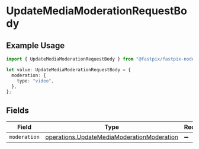 # UpdateMediaModerationRequestBody

## Example Usage

```typescript
import { UpdateMediaModerationRequestBody } from "@fastpix/fastpix-node/models/operations";

let value: UpdateMediaModerationRequestBody = {
  moderation: {
    type: "video",
  },
};
```

## Fields

| Field                                                                                                    | Type                                                                                                     | Required                                                                                                 | Description                                                                                              |
| -------------------------------------------------------------------------------------------------------- | -------------------------------------------------------------------------------------------------------- | -------------------------------------------------------------------------------------------------------- | -------------------------------------------------------------------------------------------------------- |
| `moderation`                                                                                             | [operations.UpdateMediaModerationModeration](../../models/operations/updatemediamoderationmoderation.md) | :heavy_minus_sign:                                                                                       | N/A                                                                                                      |